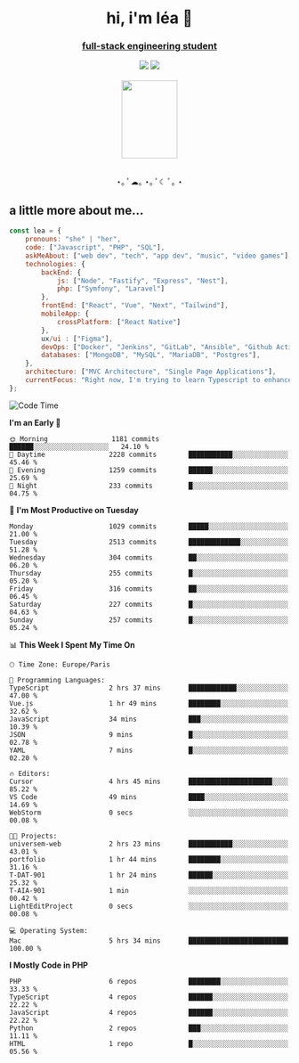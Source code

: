 <h1 align="center">hi, i'm léa 🌙</h1>
<h3 align="center"><ins>full-stack engineering student</ins></h3>  
<div align="center">
  <a href="https://www.linkedin.com/in/lea-reiter22/"><img src="https://img.shields.io/badge/LinkedIn-0077B5?style=for-the-badge&logo=linkedin&logoColor=white"/></a>
  <a href="mailto:lea.reiter@outlook.fr"><img src="https://img.shields.io/badge/Contact-2A2A2A?style=for-the-badge&logo=minutemailer&logoColor=white"/></a>
</div>
<br>
  <div align="center">  <img src="https://github.com/xmnchild/xmnchild/blob/main/1702415560_StardewValleyHappyGreyCat.png" height="140" width="100"/>
</div>
<br>
  <p align="center">
                 ⋆｡ ﾟ☁︎｡ ⋆｡ ﾟ☾ ﾟ｡ ⋆
  </p>
  <h2>a little more about me...</h2>
  
```js
const lea = {
    pronouns: "she" | "her",
    code: ["Javascript", "PHP", "SQL"],
    askMeAbout: ["web dev", "tech", "app dev", "music", "video games"],
    technologies: {
        backEnd: {
            js: ["Node", "Fastify", "Express", "Nest"],
            php: ["Symfony", "Laravel"]
        },
        frontEnd: ["React", "Vue", "Next", "Tailwind"],
        mobileApp: {
            crossPlatform: ["React Native"]
        },
        ux/ui : ["Figma"],
        devOps: ["Docker", "Jenkins", "GitLab", "Ansible", "Github Actions"],
        databases: ["MongoDB", "MySQL", "MariaDB", "Postgres"],
    },
    architecture: ["MVC Architecture", "Single Page Applications"],
    currentFocus: "Right now, I'm trying to learn Typescript to enhance my Javascript development.",
};
```
<!--START_SECTION:waka-->
![Code Time](http://img.shields.io/badge/Code%20Time-172%20hrs%2027%20mins-blue)

**I'm an Early 🐤** 

```text
🌞 Morning                1181 commits        ██████░░░░░░░░░░░░░░░░░░░   24.10 % 
🌆 Daytime                2228 commits        ███████████░░░░░░░░░░░░░░   45.46 % 
🌃 Evening                1259 commits        ██████░░░░░░░░░░░░░░░░░░░   25.69 % 
🌙 Night                  233 commits         █░░░░░░░░░░░░░░░░░░░░░░░░   04.75 % 
```
📅 **I'm Most Productive on Tuesday** 

```text
Monday                   1029 commits        █████░░░░░░░░░░░░░░░░░░░░   21.00 % 
Tuesday                  2513 commits        █████████████░░░░░░░░░░░░   51.28 % 
Wednesday                304 commits         ██░░░░░░░░░░░░░░░░░░░░░░░   06.20 % 
Thursday                 255 commits         █░░░░░░░░░░░░░░░░░░░░░░░░   05.20 % 
Friday                   316 commits         ██░░░░░░░░░░░░░░░░░░░░░░░   06.45 % 
Saturday                 227 commits         █░░░░░░░░░░░░░░░░░░░░░░░░   04.63 % 
Sunday                   257 commits         █░░░░░░░░░░░░░░░░░░░░░░░░   05.24 % 
```


📊 **This Week I Spent My Time On** 

```text
🕑︎ Time Zone: Europe/Paris

💬 Programming Languages: 
TypeScript               2 hrs 37 mins       ████████████░░░░░░░░░░░░░   47.00 % 
Vue.js                   1 hr 49 mins        ████████░░░░░░░░░░░░░░░░░   32.62 % 
JavaScript               34 mins             ███░░░░░░░░░░░░░░░░░░░░░░   10.39 % 
JSON                     9 mins              █░░░░░░░░░░░░░░░░░░░░░░░░   02.78 % 
YAML                     7 mins              █░░░░░░░░░░░░░░░░░░░░░░░░   02.20 % 

🔥 Editors: 
Cursor                   4 hrs 45 mins       █████████████████████░░░░   85.22 % 
VS Code                  49 mins             ████░░░░░░░░░░░░░░░░░░░░░   14.69 % 
WebStorm                 0 secs              ░░░░░░░░░░░░░░░░░░░░░░░░░   00.08 % 

🐱‍💻 Projects: 
universem-web            2 hrs 23 mins       ███████████░░░░░░░░░░░░░░   43.01 % 
portfolio                1 hr 44 mins        ████████░░░░░░░░░░░░░░░░░   31.16 % 
T-DAT-901                1 hr 24 mins        ██████░░░░░░░░░░░░░░░░░░░   25.32 % 
T-AIA-901                1 min               ░░░░░░░░░░░░░░░░░░░░░░░░░   00.42 % 
LightEditProject         0 secs              ░░░░░░░░░░░░░░░░░░░░░░░░░   00.08 % 

💻 Operating System: 
Mac                      5 hrs 34 mins       █████████████████████████   100.00 % 
```

**I Mostly Code in PHP** 

```text
PHP                      6 repos             ████████░░░░░░░░░░░░░░░░░   33.33 % 
TypeScript               4 repos             ██████░░░░░░░░░░░░░░░░░░░   22.22 % 
JavaScript               4 repos             ██████░░░░░░░░░░░░░░░░░░░   22.22 % 
Python                   2 repos             ███░░░░░░░░░░░░░░░░░░░░░░   11.11 % 
HTML                     1 repo              █░░░░░░░░░░░░░░░░░░░░░░░░   05.56 % 
```




<!--END_SECTION:waka-->
